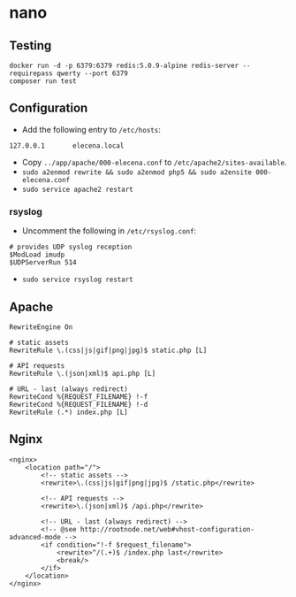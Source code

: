 nano
====

## Testing

```
docker run -d -p 6379:6379 redis:5.0.9-alpine redis-server --requirepass qwerty --port 6379
composer run test
```

## Configuration

* Add the following entry to `/etc/hosts`:

```
127.0.0.1       elecena.local
```

* Copy `../app/apache/000-elecena.conf` to `/etc/apache2/sites-available`.
* `sudo a2enmod rewrite && sudo a2enmod php5 && sudo a2ensite 000-elecena.conf`
* `sudo service apache2 restart`

### rsyslog

* Uncomment the following in `/etc/rsyslog.conf`:

```
# provides UDP syslog reception
$ModLoad imudp
$UDPServerRun 514
```

* `sudo service rsyslog restart`

## Apache

```
RewriteEngine On

# static assets
RewriteRule \.(css|js|gif|png|jpg)$ static.php [L]

# API requests
RewriteRule \.(json|xml)$ api.php [L]

# URL - last (always redirect)
RewriteCond %{REQUEST_FILENAME} !-f
RewriteCond %{REQUEST_FILENAME} !-d 
RewriteRule (.*) index.php [L]
```

## Nginx

```
<nginx>
	<location path="/">
		<!-- static assets -->
		<rewrite>\.(css|js|gif|png|jpg)$ /static.php</rewrite>

		<!-- API requests -->
		<rewrite>\.(json|xml)$ /api.php</rewrite>

		<!-- URL - last (always redirect) -->
		<!-- @see http://rootnode.net/web#vhost-configuration-advanced-mode -->
		<if condition="!-f $request_filename">
			<rewrite>^/(.+)$ /index.php last</rewrite>
			<break/>
		</if>
	</location>
</nginx>
```
